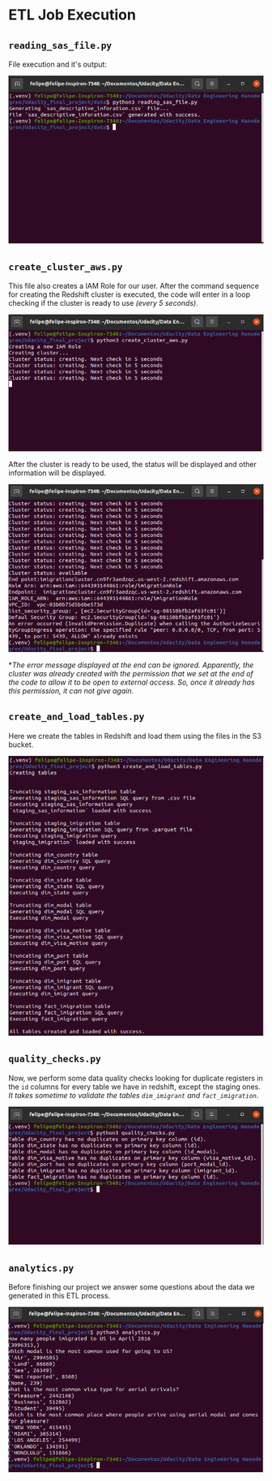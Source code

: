 # ETL Job Execution

## `reading_sas_file.py`
File execution and it's output:

![alt text](generating_sas_csv_file.png "Generating SAS file")

## `create_cluster_aws.py`
This file also creates a IAM Role for our user.
After the command sequence for creating the Redshift cluster is executed, the code will enter in a loop checking if the cluster is ready to use _(every 5 seconds)_.

![alt text](creating_cluster.png "Creating cluster")

After the cluster is ready to be used, the status will be displayed and other information will be displayed.

![alt text](cluster_created_and_other_info.png "Creating cluster and other infor")

*_The error message displayed at the end can be ignored. Apparently, the cluster was already created with the permission that we set at the end of the code to allow it to be open to external access. So, once it already has this permission, it can not give again._ 

## `create_and_load_tables.py`
Here we create the tables in Redshift and load them using the files in the S3 bucket.

![alt text](creating_tables_and_loading_them.png "Create and load")

## `quality_checks.py`
Now, we perform some data quality checks looking for duplicate registers in the `id` columns for every table we have in redshift, except the staging ones.
_It takes sometime to validate the tables `dim_imigrant` and `fact_imigration`_.

![alt text](quality_checks.png "Quality checks")

## `analytics.py`
Before finishing our project we answer some questions about the data we generated in this ETL process.

![alt text](analytics.png "Answering questions")